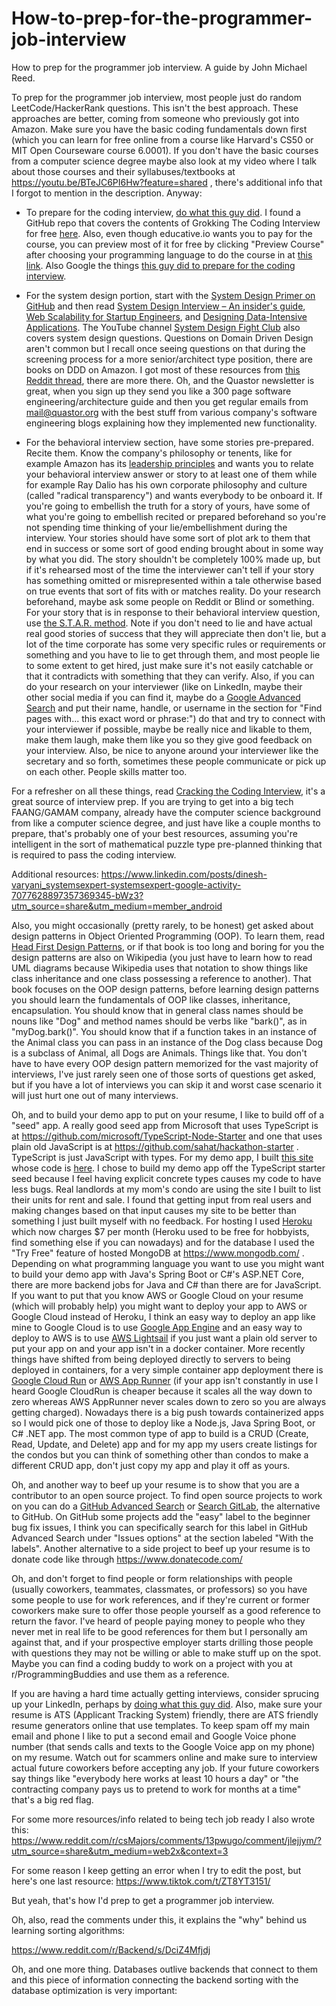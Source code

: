 # How-to-prep-for-the-programmer-job-interview
How to prep for the programmer job interview. A guide by John Michael Reed.

To prep for the programmer job interview, most people just do random LeetCode/HackerRank questions. This isn't the best approach. These approaches are better, coming from someone who previously got into Amazon. Make sure you have the basic coding fundamentals down first (which you can learn for free online from a course like Harvard's CS50 or MIT Open Courseware course 6.0001). If you don't have the basic courses from a computer science degree maybe also look at my video where I talk about those courses and their syllabuses/textbooks at https://youtu.be/BTeJC6PI6Hw?feature=shared , there's additional info that I forgot to mention in the description. Anyway: 

- To prepare for the coding interview, [do what this guy did](https://www.reddit.com/r/cscareerquestions/comments/sgktuv/the_definitive_way_on_how_to_leetcode_properly/). I found a GitHub repo that covers the contents of Grokking The Coding Interview for free [here](https://github.com/dipjul/Grokking-the-Coding-Interview-Patterns-for-Coding-Questions). Also, even though educative.io wants you to pay for the course, you can preview most of it for free by clicking "Preview Course" after choosing your programming language to do the course in at [this link](https://www.educative.io/courses/grokking-the-coding-interview). Also Google the things [this guy did to prepare for the coding interview](https://www.reddit.com/r/csMajors/comments/1564sfs/did_my_google_interview_today/?utm_source=share&utm_medium=android_app&utm_name=androidcss&utm_term=1&utm_content=2).

- For the system design portion, start with the [System Design Primer on GitHub](https://github.com/donnemartin/system-design-primer) and then read [System Design Interview – An insider's guide](https://a.co/d/d4Kz0PW), [Web Scalability for Startup Engineers](https://a.co/d/1Rr0zEo), and [Designing Data-Intensive Applications](https://a.co/d/3QrcEGO). The YouTube channel [System Design Fight Club](https://www.youtube.com/@SDFC/about) also covers system design questions. Questions on Domain Driven Design aren't common but I recall once seeing questions on that during the screening process for a more senior/architect type position, there are books on DDD on Amazon. I got most of these resources from [this Reddit thread](https://www.reddit.com/r/ExperiencedDevs/comments/13viodz/what_are_some_senior_level_learning_resources_you/), there are more there. Oh, and the Quastor newsletter is great, when you sign up they send you like a 300 page software engineering/architecture guide and then you get regular emails from mail@quastor.org with the best stuff from various company's software engineering blogs explaining how they implemented new functionality.

- For the behavioral interview section, have some stories pre-prepared. Recite them. Know the company's philosophy or tenents, like for example Amazon has its [leadership principles](https://www.aboutamazon.com/about-us/leadership-principles) and wants you to relate your behavioral interview answer or story to at least one of them while for example Ray Dalio has his own corporate philosophy and culture (called "radical transparency") and wants everybody to be onboard it. If you're going to embellish the truth for a story of yours, have some of what you're going to embellish recited or prepared beforehand so you're not spending time thinking of your lie/embellishment during the interview. Your stories should have some sort of plot ark to them that end in success or some sort of good ending brought about in some way by what you did. The story shouldn't be completely 100% made up, but if it's rehearsed most of the time the interviewer can't tell if your story has something omitted or misrepresented within a tale otherwise based on true events that sort of fits with or matches reality. Do your research beforehand, maybe ask some people on Reddit or Blind or something. For your story that is in response to their behavioral interview question, use [the S.T.A.R. method](https://capd.mit.edu/resources/the-star-method-for-behavioral-interviews/). Note if you don't need to lie and have actual real good stories of success that they will appreciate then don't lie, but a lot of the time corporate has some very specific rules or requirements or something and you have to lie to get through them, and most people lie to some extent to get hired, just make sure it's not easily catchable or that it contradicts with something that they can verify. Also, if you can do your research on your interviewer (like on LinkedIn, maybe their other social media if you can find it, maybe do a [Google Advanced Search](https://www.google.com/advanced_search) and put their name, handle, or username in the section for "Find pages with... this exact word or phrase:") do that and try to connect with your interviewer if possible, maybe be really nice and likable to them, make them laugh, make them like you so they give good feedback on your interview. Also, be nice to anyone around your interviewer like the secretary and so forth, sometimes these people communicate or pick up on each other. People skills matter too.

For a refresher on all these things, read [Cracking the Coding Interview](https://a.co/d/hC1HKiy), it's a great source of interview prep. If you are trying to get into a big tech FAANG/GAMAM company, already have the computer science background from like a computer science degree, and just have like a couple months to prepare, that's probably one of your best resources, assuming you're intelligent in the sort of mathematical puzzle type pre-planned thinking that is required to pass the coding interview.

Additional resources: https://www.linkedin.com/posts/dinesh-varyani_systemsexpert-systemsexpert-google-activity-7077628897357369345-bWz3?utm_source=share&utm_medium=member_android 

Also, you might occasionally (pretty rarely, to be honest) get asked about design patterns in Object Oriented Programming (OOP). To learn them, read [Head First Design Patterns](https://a.co/d/dGjA1xe), or if that book is too long and boring for you the design patterns are also on Wikipedia (you just have to learn how to read UML diagrams because Wikipedia uses that notation to show things like class inheritance and one class possessing a reference to another). That book focuses on the  OOP design patterns, before learning design patterns you should learn the fundamentals of OOP like classes, inheritance, encapsulation. You should know that in general class names should be nouns like "Dog" and method names should be verbs like "bark()", as in "myDog.bark()". You should know that if a function takes in an instance of the Animal class you can pass in an instance of the Dog class because Dog is a subclass of Animal, all Dogs are Animals. Things like that. You don't have to have every OOP design pattern memorized for the vast majority of interviews, I've just rarely seen one of those sorts of questions get asked, but if you have a lot of interviews you can skip it and worst case scenario it will just hurt one out of many interviews.

Oh, and to build your demo app to put on your resume, I like to build off of a "seed" app. A really good seed app from Microsoft that uses TypeScript is at https://github.com/microsoft/TypeScript-Node-Starter and one that uses plain old JavaScript is at https://github.com/sahat/hackathon-starter . TypeScript is just JavaScript with types. For my demo app, I built [this site](https://sea-air-towers.herokuapp.com/) whose code is [here](https://github.com/JohnReedLOL/TypeScript-Node-Starter). I chose to build my demo app off the TypeScript starter seed because I feel having explicit concrete types causes my code to have less bugs. Real landlords at my mom's condo are using the site I built to list their units for rent and sale. I found that getting input from real users and making changes based on that input causes my site to be better than something I just built myself with no feedback. For hosting I used [Heroku](https://dashboard.heroku.com/) which now charges $7 per month (Heroku used to be free for hobbyists, find something else if you can nowadays) and for the database I used the "Try Free" feature of hosted MongoDB at https://www.mongodb.com/ . Depending on what programming language you want to use you might want to build your demo app with Java's Spring Boot or C#'s ASP.NET Core, there are more backend jobs for Java and C# than there are for JavaScript. If you want to put that you know AWS or Google Cloud on your resume (which will probably help) you might want to deploy your app to AWS or Google Cloud instead of Heroku, I think an easy way to deploy an app like mine to Google Cloud is to use [Google App Engine](https://cloud.google.com/appengine) and an easy way to deploy to AWS is to use [AWS Lightsail](https://aws.amazon.com/free/compute/lightsail/) if you just want a plain old server to put your app on and your app isn't in a docker container. More recently things have shifted from being deployed directly to servers to being deployed in containers, for a very simple container app deployment there is [Google Cloud Run](https://cloud.google.com/run/) or [AWS App Runner](https://aws.amazon.com/apprunner/) (if your app isn't constantly in use I heard Google CloudRun is cheaper because it scales all the way down to zero whereas AWS AppRunner never scales down to zero so you are always getting charged). Nowadays there is a big push towards containerized apps so I would pick one of those to deploy like a Node.js, Java Spring Boot, or C# .NET app. The most common type of app to build is a CRUD (Create, Read, Update, and Delete) app and for my app my users create listings for the condos but you can think of something other than condos to make a different CRUD app, don't just copy my app and play it off as yours.

Oh, and another way to beef up your resume is to show that you are a contributor to an open source project. To find open source projects to work on you can do a [GitHub Advanced Search](https://github.com/search/advanced) or [Search GitLab](https://gitlab.com/explore/projects/starred), the alternative to GitHub. On GitHub some projects add the "easy" label to the beginner bug fix issues, I think you can specifically search for this label in GitHub Advanced Search under "Issues options" at the section labeled "With the labels". Another alternative to a side project to beef up your resume is to donate code like through https://www.donatecode.com/ 

Oh, and don't forget to find people or form relationships with people (usually coworkers, teammates, classmates, or professors) so you have some people to use for work references, and if they're current or former coworkers make sure to offer those people yourself as a good reference to return the favor. I've heard of people paying money to people who they never met in real life to be good references for them but I personally am against that, and if your prospective employer starts drilling those people with questions they may not be willing or able to make stuff up on the spot. Maybe you can find a coding buddy to work on a project with you at r/ProgrammingBuddies and use them as a reference.

If you are having a hard time actually getting interviews, consider sprucing up your LinkedIn, perhaps by [doing what this guy did](https://www.reddit.com/r/csMajors/comments/1564sfs/did_my_google_interview_today/jsyaatr?utm_source=share&utm_medium=android_app&utm_name=androidcss&utm_term=1&utm_content=2). Also, make sure your resume is ATS (Applicant Tracking System) friendly, there are ATS friendly resume generators online that use templates. To keep spam off my main email and phone I like to put a second email and Google Voice phone number (that sends calls and texts to the Google Voice app on my phone) on my resume. Watch out for scammers online and make sure to interview actual future coworkers before accepting any job. If your future coworkers say things like "everybody here works at least 10 hours a day" or "the contracting company pays us to pretend to work for months at a time" that's a big red flag.

For some more resources/info related to being tech job ready I also wrote this: https://www.reddit.com/r/csMajors/comments/13pwugo/comment/jlejjym/?utm_source=share&utm_medium=web2x&context=3 

For some reason I keep getting an error when I try to edit the post, but here's one last resource: https://www.tiktok.com/t/ZT8YT3151/

But yeah, that's how I'd prep to get a programmer job interview.

Oh, also, read the comments under this, it explains the "why" behind us learning sorting algorithms: 

https://www.reddit.com/r/Backend/s/DciZ4Mfjdj



Oh, and one more thing. Databases outlive backends that connect to them and this piece of information connecting the backend sorting with the database optimization is very important: 


